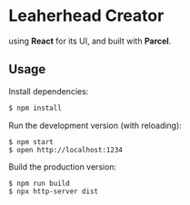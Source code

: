 # Leaherhead Creator

using **React** for its UI, and built with **Parcel**.

## Usage

Install dependencies:

```sh
$ npm install
```

Run the development version (with reloading):

```
$ npm start
$ open http://localhost:1234
```

Build the production version:

```
$ npm run build
$ npx http-server dist
```
